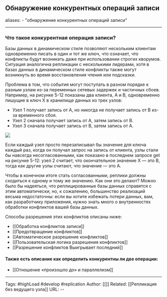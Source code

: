 ## Обнаружение конкурентных операций записи
aliases: 
	- "обнаружение конкурентных операций записи"

---

### Что такое конкурентная операция записи?

Базы данных в динамическом стиле позволяют нескольким клиентам одновременно писать в один и тот же ключ, что означает, что конфликты будут возникать даже при использовании строгих кворумов. Ситуация аналогична репликации с несколькими лидерами, хотя в базах данных в динамическом стиле конфликты также могут возникнуть во время восстановления чтения или подсказки.  
  
Проблема в том, что события могут поступать в разном порядке к разным узлам из-за переменных сетевых задержек и частичных сбоев. Например, на рисунке 5-12 показаны два клиента, A и B, одновременно пишущие в ключ X в хранилище данных из трех узлов:  
  

- Узел 1 получает запись от A, но никогда не получает запись от B из-за временного сбоя.
- Узел 2 сначала получает запись от A, затем запись от B.
- Узел 3 сначала получает запись от B, затем запись от A.

![](https://optim.tildacdn.com/tild6432-6337-4466-b134-323739386164/-/resize/960x/-/format/webp/__2023-10-25__102702.png)

Если каждый узел просто перезаписывал бы значение для ключа каждый раз, когда он получал запрос на запись от клиента, узлы стали бы навсегда несогласованными, как показано в последнем запросе get на рисунке 5-12: узел 2 считает, что окончательное значение X — это B, тогда как другие узлы считают, что значение — это A.  
  
Чтобы в конечном итоге стать согласованными, реплики должны сходиться к одному и тому же значению. Как они это делают? Можно было бы надеяться, что реплицированные базы данных справятся с этим автоматически, но, к сожалению, большинство реализаций весьма недостаточны: если вы хотите избежать потери данных, вам, как разработчику приложения, нужно знать много о внутренностях обработки конфликтов вашей базы данных.

Способы разрешения этих конфликтов описаны ниже:
- [[Обработка конфликтов записи]]
- [[Предотвращение конфликтов]]
- [[Автоматическое разрешение конфликтов]]
- [[Пользовательская логика разрешения конфликтов]]
- [[Разрешение конфликтов Выигрывает последний]]

#### Также есть описание как определить конкурентны ли две операции:
- [[Отношение «произошло до» и параллелизм]]

---
Tags: #highLoad #develop #replication
Author: [[]]
Related: [[Репликация без ведущего узла]]
URL: -- 